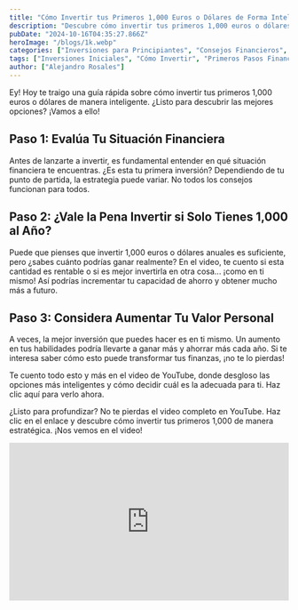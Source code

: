 ```yaml
---
title: "Cómo Invertir tus Primeros 1,000 Euros o Dólares de Forma Inteligente"
description: "Descubre cómo invertir tus primeros 1,000 euros o dólares de forma inteligente. En este post, te contamos cómo evaluar tu situación financiera, considerar si esta cantidad es suficiente para comenzar, y por qué podrías priorizar invertir en ti mismo."
pubDate: "2024-10-16T04:35:27.866Z"
heroImage: "/blogs/1k.webp"
categories: ["Inversiones para Principiantes", "Consejos Financieros", "Blog Inversiones"] 
tags: ["Inversiones Iniciales", "Cómo Invertir", "Primeros Pasos Financieros", "Invertir con Poco Dinero", "Libertad Financiera", "Inversión Inteligente", "Maximizar Ganancias", "Principiantes en Inversiones", "Invertir 1000 Euros", "Consejos para Invertir"]
author: ["Alejandro Rosales"]
---
```


Ey! Hoy te traigo una guía rápida sobre cómo invertir tus primeros 1,000 euros o dólares de manera inteligente. ¿Listo para descubrir las mejores opciones? ¡Vamos a ello!

## Paso 1: Evalúa Tu Situación Financiera
Antes de lanzarte a invertir, es fundamental entender en qué situación financiera te encuentras. ¿Es esta tu primera inversión? Dependiendo de tu punto de partida, la estrategia puede variar. No todos los consejos funcionan para todos.

## Paso 2: ¿Vale la Pena Invertir si Solo Tienes 1,000 al Año?
Puede que pienses que invertir 1,000 euros o dólares anuales es suficiente, pero ¿sabes cuánto podrías ganar realmente? En el video, te cuento si esta cantidad es rentable o si es mejor invertirla en otra cosa... ¡como en ti mismo! Así podrías incrementar tu capacidad de ahorro y obtener mucho más a futuro.

## Paso 3: Considera Aumentar Tu Valor Personal
A veces, la mejor inversión que puedes hacer es en ti mismo. Un aumento en tus habilidades podría llevarte a ganar más y ahorrar más cada año. Si te interesa saber cómo esto puede transformar tus finanzas, ¡no te lo pierdas!

Te cuento todo esto y más en el video de YouTube, donde desgloso las opciones más inteligentes y cómo decidir cuál es la adecuada para ti. Haz clic aquí para verlo ahora.


¿Listo para profundizar? No te pierdas el video completo en YouTube. Haz clic en el enlace y descubre cómo invertir tus primeros 1,000 de manera estratégica. ¡Nos vemos en el video!

<div class="iframe-container" style="position: relative; width: 100%; height: 0; padding-bottom: 56.25%; overflow: hidden;">
  <iframe width="560" height="315" src="https://www.youtube.com/embed/lIpdthTbC3Y?si=Hp-qYyfFL4JFvT67" title="YouTube video player" frameborder="0" allow="accelerometer; autoplay; clipboard-write; encrypted-media; gyroscope; picture-in-picture; web-share" allowfullscreen style="position: absolute; top: 0; left: 0; width: 100%; height: 100%; border: none;"></iframe>
</div>
